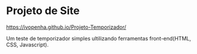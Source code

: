 # Projeto de Site

https://ivopenha.github.io/Projeto-Temporizador/

Um teste de temporizador simples ultilizando ferramentas front-end(HTML, CSS, Javascript). 
